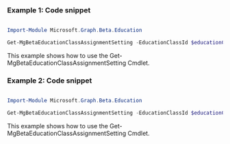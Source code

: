 ### Example 1: Code snippet

```powershell

Import-Module Microsoft.Graph.Beta.Education

Get-MgBetaEducationClassAssignmentSetting -EducationClassId $educationClassId

```
This example shows how to use the Get-MgBetaEducationClassAssignmentSetting Cmdlet.

### Example 2: Code snippet

```powershell

Import-Module Microsoft.Graph.Beta.Education

Get-MgBetaEducationClassAssignmentSetting -EducationClassId $educationClassId -ExpandProperty "defaultGradingScheme" 

```
This example shows how to use the Get-MgBetaEducationClassAssignmentSetting Cmdlet.

